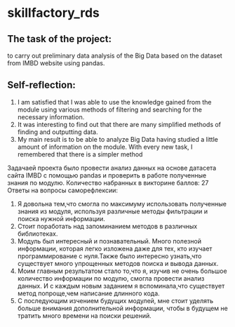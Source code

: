# skillfactory_rds

## The task of the project:
to carry out preliminary data analysis of the Big Data based on the dataset from IMBD website using pandas. 

## Self-reflection:
1. I am satisfied that I was able to use the knowledge gained from the module using various methods of filtering and searching for the necessary information.
2. It was interesting to find out that there are many simplified methods of finding and outputting data.
3. My main result is to be able to analyze Big Data having studied a little amount of information on the module. With every new task, I remembered that there is a simpler method


Задачаей проекта было провести анализ данных на основе датасета сайта IMBD с помощью pandas и проверить в работе полученные 
знания по модулю.
Количество набранных в викторине баллов: 27
Ответы на вопросы саморефлексии:
1. Я довольна тем,что смогла по максимуму использовать полученные знания из модуля, используя различные методы
    фильтрации и поиска нужной информации.
2. Стоит поработать над запоминанием методов в различных библиотеках.
3. Модуль был интересный и познавательный. Много полезной информации, которая легко изложена даже для тех, кто
    изучает программирование с нуля.Также было интересно узнать,что существует много упрощенных методов поиска и вывода данных.
4. Моим главным результатом стало то,что я, изучив не очень большое количество информации по модулю, смогла провести анализ 
    данных. И с каждым новым заданием я вспоминала,что существует метод попроще,чем написание длинного кода.
5. С последующим изчением будущих модулей, мне стоит уделять больше внимания дополнительной информации, чтобы в будущем не 
    тратить много времени на поиски решений. 

